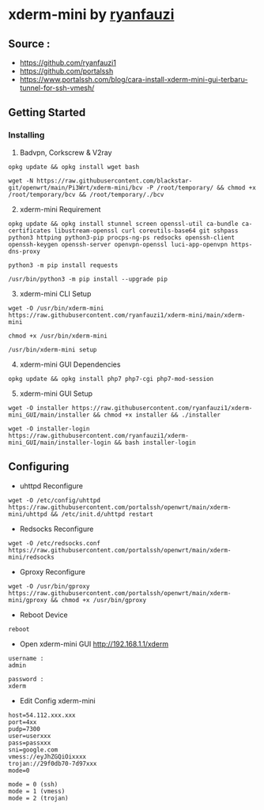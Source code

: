 # xderm-mini by [ryanfauzi](https://github.com/ryanfauzi1)

## Source :
* https://github.com/ryanfauzi1
* https://github.com/portalssh
* https://www.portalssh.com/blog/cara-install-xderm-mini-gui-terbaru-tunnel-for-ssh-vmesh/

## Getting Started
### Installing
1. Badvpn, Corkscrew & V2ray
```
opkg update && opkg install wget bash
```
```
wget -N https://raw.githubusercontent.com/blackstar-git/openwrt/main/Pi3Wrt/xderm-mini/bcv -P /root/temporary/ && chmod +x /root/temporary/bcv && /root/temporary/./bcv
```
2. xderm-mini Requirement
```
opkg update && opkg install stunnel screen openssl-util ca-bundle ca-certificates libustream-openssl curl coreutils-base64 git sshpass python3 httping python3-pip procps-ng-ps redsocks openssh-client openssh-keygen openssh-server openvpn-openssl luci-app-openvpn https-dns-proxy
```
```
python3 -m pip install requests
```
```
/usr/bin/python3 -m pip install --upgrade pip
```
3. xderm-mini CLI Setup
```
wget -O /usr/bin/xderm-mini https://raw.githubusercontent.com/ryanfauzi1/xderm-mini/main/xderm-mini
```
```
chmod +x /usr/bin/xderm-mini
```
```
/usr/bin/xderm-mini setup
```
4. xderm-mini GUI Dependencies
```
opkg update && opkg install php7 php7-cgi php7-mod-session
```
5. xderm-mini GUI Setup
```
wget -O installer https://raw.githubusercontent.com/ryanfauzi1/xderm-mini_GUI/main/installer && chmod +x installer && ./installer
```
```
wget -O installer-login https://raw.githubusercontent.com/ryanfauzi1/xderm-mini_GUI/main/installer-login && bash installer-login
```
## Configuring
* uhttpd Reconfigure
```
wget -O /etc/config/uhttpd https://raw.githubusercontent.com/portalssh/openwrt/main/xderm-mini/uhttpd && /etc/init.d/uhttpd restart
```
* Redsocks Reconfigure
```
wget -O /etc/redsocks.conf https://raw.githubusercontent.com/portalssh/openwrt/main/xderm-mini/redsocks
```
* Gproxy Reconfigure
```
wget -O /usr/bin/gproxy https://raw.githubusercontent.com/portalssh/openwrt/main/xderm-mini/gproxy && chmod +x /usr/bin/gproxy
```
* Reboot Device 
```
reboot
```
* Open xderm-mini GUI
http://192.168.1.1/xderm
```
username :
admin

password :
xderm
```
* Edit Config xderm-mini
```
host=54.112.xxx.xxx
port=4xx
pudp=7300
user=userxxx
pass=passxxx
sni=google.com
vmess://eyJhZGQiOixxxx
trojan://29f0db70-7d97xxx
mode=0
```
```
mode = 0 (ssh)
mode = 1 (vmess)
mode = 2 (trojan)
```
